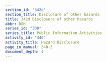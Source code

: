 ```yaml
---
section_id: "342d"
section_title: Disclosure of other hazards
title: 342d Disclosure of other hazards
abbr: DOH
series_id: "300"
series_title: Public Information Activities
activity_id: "340"
activity_title: Hazard Disclosure
page_in_manual: 340-3
document_depth: 4
---
```

